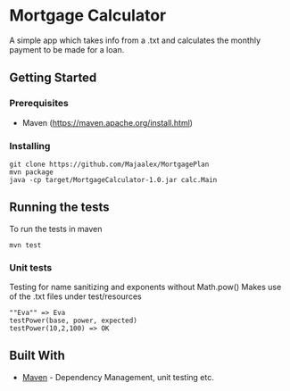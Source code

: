 # Mortgage Calculator

A simple app which takes info from a .txt and calculates the monthly payment to be made for a loan.

## Getting Started

### Prerequisites

* Maven (https://maven.apache.org/install.html)

### Installing

```
git clone https://github.com/Majaalex/MortgagePlan
mvn package
java -cp target/MortgageCalculator-1.0.jar calc.Main
```

## Running the tests
To run the tests in maven
```
mvn test
```

### Unit tests

Testing for name sanitizing and exponents without Math.pow()
Makes use of the .txt files under test/resources

```
""Eva"" => Eva
testPower(base, power, expected)
testPower(10,2,100) => OK
```


## Built With

* [Maven](https://maven.apache.org/) - Dependency Management, unit testing etc.

